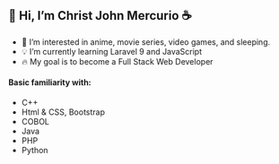 ## 👋 Hi, I’m Christ John Mercurio :coffee:

- 👀 I’m interested in anime, movie series, video games, and sleeping.  
- :bulb: I’m currently learning Laravel 9 and JavaScript
- :fire: My goal is to become a Full Stack Web Developer

#### Basic familiarity with:
- C++
- Html & CSS, Bootstrap
- COBOL
- Java
- PHP
- Python
<!--- 📫 How to reach me ... --->

<!---
CJS-Mercurio/CJS-Mercurio is a ✨ special ✨ repository because its `README.md` (this file) appears on your GitHub profile.
You can click the Preview link to take a look at your changes.
--->
